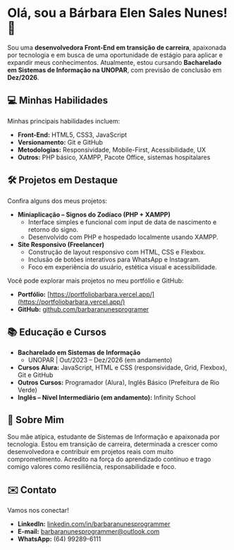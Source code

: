 # Olá, sou a Bárbara Elen Sales Nunes! 👋

Sou uma **desenvolvedora Front-End em transição de carreira**, apaixonada por tecnologia e em busca de uma oportunidade de estágio para aplicar e expandir meus conhecimentos. Atualmente, estou cursando **Bacharelado em Sistemas de Informação na UNOPAR**, com previsão de conclusão em **Dez/2026**.


## 💻 Minhas Habilidades

Minhas principais habilidades incluem:

* **Front-End:** HTML5, CSS3, JavaScript
* **Versionamento:** Git e GitHub
* **Metodologias:** Responsividade, Mobile-First, Acessibilidade, UX
* **Outros:** PHP básico, XAMPP, Pacote Office, sistemas hospitalares

## 🛠️ Projetos em Destaque

Confira alguns dos meus projetos:

* **Miniaplicação – Signos do Zodíaco (PHP + XAMPP)**
    * Interface simples e funcional com input de data de nascimento e retorno do signo.
    * Desenvolvido com PHP e hospedado localmente usando XAMPP.
* **Site Responsivo (Freelancer)**
    * Construção de layout responsivo com HTML, CSS e Flexbox.
    * Inclusão de botões interativos para WhatsApp e Instagram.
    * Foco em experiência do usuário, estética visual e acessibilidade.

Você pode explorar mais projetos no meu portfólio e GitHub:
* **Portfólio:** [https://portfoliobarbara.vercel.app/](https://portfoliobarbara.vercel.app/)
* **GitHub:** [github.com/barbaranunesprogramer](https://github.com/barbaranunesprogrammer)

## 📚 Educação e Cursos

* **Bacharelado em Sistemas de Informação**
    * UNOPAR | Out/2023 – Dez/2026 (em andamento)
* **Cursos Alura:** JavaScript, HTML e CSS (responsividade, Grid, Flexbox), Git e GitHub
* **Outros Cursos:** Programador (Alura), Inglês Básico (Prefeitura de Rio Verde)
* **Inglês – Nível Intermediário (em andamento):** Infinity School

## 🌟 Sobre Mim

Sou mãe atípica, estudante de Sistemas de Informação e apaixonada por tecnologia. Estou em transição de carreira, determinada a crescer como desenvolvedora e contribuir em projetos reais com muito comprometimento. Acredito na força do aprendizado contínuo e trago comigo valores como resiliência, responsabilidade e foco.

## ✉️ Contato

Vamos nos conectar!

* **LinkedIn:** [linkedin.com/in/barbaranunesprogrammer](https://www.linkedin.com/in/barbaranunesprogrammer)
* **E-mail:** barbaranunesprogrammer@outlook.com
* **WhatsApp:** (64) 99289-6111

